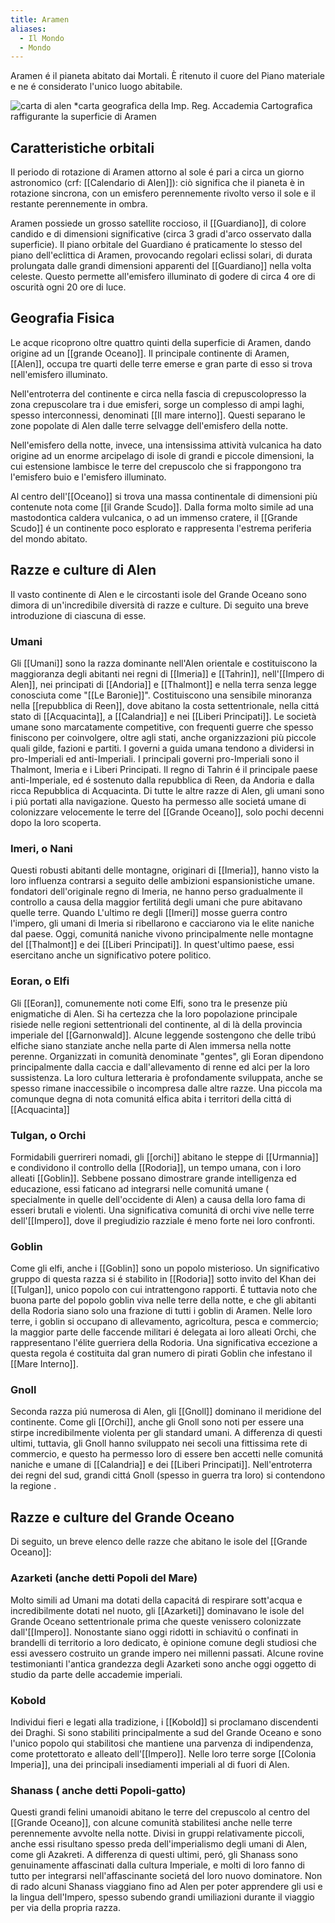 ```yaml
---
title: Aramen
aliases:
  - Il Mondo
  - Mondo
---
```

Aramen é il pianeta abitato dai Mortali. È ritenuto il cuore del Piano materiale e ne é considerato l'unico luogo abitabile. 

![carta di alen](alen.png)
*carta geografica della Imp. Reg. Accademia Cartografica raffigurante la superficie di Aramen

## Caratteristiche orbitali 

Il periodo di rotazione di Aramen attorno al sole é pari a circa un giorno astronomico (crf: [[Calendario di Alen]]): ciò significa che il pianeta è in rotazione sincrona, con un emisfero perennemente rivolto verso il sole e il restante perennemente in ombra. 

Aramen possiede un grosso satellite roccioso, il [[Guardiano]], di colore candido e di dimensioni significative (circa 3 gradi d'arco osservato dalla superficie). Il piano orbitale del Guardiano é praticamente lo stesso del piano dell'eclittica di Aramen, provocando regolari eclissi solari, di durata prolungata dalle grandi dimensioni apparenti del [[Guardiano]] nella volta celeste. Questo permette all'emisfero illuminato di godere di circa 4 ore di oscurità ogni 20 ore di luce. 

## Geografia Fisica

Le acque ricoprono oltre quattro quinti della superficie di Aramen, dando origine ad un [[grande Oceano]]. Il principale continente di Aramen, [[Alen]], occupa tre quarti delle terre emerse e gran parte di esso si trova nell'emisfero illuminato. 

Nell'entroterra del continente e circa nella fascia di crepuscolopresso la zona crepuscolare tra i due emisferi, sorge un complesso di ampi laghi, spesso interconnessi, denominati [[Il mare interno]]. Questi separano le zone popolate di Alen dalle terre selvagge dell'emisfero della notte.

Nell'emisfero della notte, invece, una intensissima attività vulcanica ha dato origine ad un enorme arcipelago di isole di grandi e piccole dimensioni,  la cui estensione lambisce le terre del crepuscolo che si frappongono tra l'emisfero buio e l'emisfero illuminato.

Al centro dell'[[Oceano]] si trova una massa continentale di dimensioni più contenute nota come [[il Grande Scudo]]. Dalla forma molto simile ad una mastodontica caldera vulcanica, o ad un immenso cratere, il [[Grande Scudo]] é un continente poco esplorato e rappresenta l'estrema periferia del mondo abitato.


## Razze e culture di Alen

Il vasto continente di Alen e le circostanti isole del Grande Oceano sono dimora di un'incredibile diversità di razze e culture. Di seguito una breve introduzione di ciascuna di esse.

### Umani

Gli [[Umani]] sono la razza dominante nell'Alen orientale e costituiscono la maggioranza degli abitanti nei regni di [[Imeria]] e [[Tahrin]], nell'[[Impero di Alen]], nei principati di [[Andoria]] e [[Thalmont]] e nella terra senza legge conosciuta come "[[Le Baronie]]". Costituiscono una sensibile minoranza nella [[repubblica di Reen]], dove abitano la costa settentrionale, nella cittá stato di [[Acquacinta]], a [[Calandria]] e nei [[Liberi Principati]]. Le società umane sono marcatamente competitive, con frequenti guerre che spesso finiscono per coinvolgere, oltre agli stati, anche organizzazioni più piccole quali gilde, fazioni e partiti. I governi a guida umana tendono a dividersi in pro-Imperiali ed anti-Imperiali. I principali governi pro-Imperiali sono il Thalmont, Imeria e i Liberi Principati. Il regno di Tahrin é il principale paese anti-Imperiale, ed é sostenuto dalla repubblica di Reen, da Andoria e dalla ricca Repubblica di Acquacinta. Di tutte le altre razze di Alen, gli umani sono i piú portati alla navigazione. Questo ha permesso alle societá umane di colonizzare velocemente le terre del [[Grande Oceano]], solo pochi decenni dopo la loro scoperta.

### Imeri, o Nani

Questi robusti abitanti delle montagne, originari di [[Imeria]], hanno visto la loro influenza contrarsi a seguito delle ambizioni espansionistiche umane. fondatori dell'originale regno di Imeria, ne hanno perso gradualmente il controllo a causa della maggior fertilitá degli umani che pure abitavano quelle terre. Quando L'ultimo re degli [[Imeri]] mosse guerra contro l'impero, gli umani di Imeria si ribellarono e cacciarono via le elite naniche dal paese. Oggi, comunitá naniche vivono principalmente nelle montagne del [[Thalmont]] e dei [[Liberi Principati]]. In quest'ultimo paese, essi esercitano anche un significativo potere politico.

### Eoran, o Elfi

Gli [[Eoran]], comunemente noti come Elfi, sono tra le presenze più enigmatiche di Alen. Si ha certezza che la loro popolazione principale risiede nelle regioni settentrionali del continente, al di là della provincia imperiale del [[Garnonwald]]. Alcune leggende sostengono che delle tribú elfiche siano stanziate anche nella parte di Alen immersa nella notte perenne. Organizzati in comunità denominate "gentes", gli Eoran dipendono principalmente dalla caccia e dall'allevamento di renne ed alci per la loro sussistenza. La loro cultura letteraria è profondamente sviluppata, anche se spesso rimane inaccessibile o incompresa dalle altre razze. Una piccola ma comunque degna di nota comunitá elfica abita i territori della cittá di [[Acquacinta]]

### Tulgan, o Orchi

Formidabili guerrireri nomadi, gli [[orchi]] abitano le steppe di [[Urmannia]] e condividono il controllo della [[Rodoria]], un tempo umana, con i loro alleati [[Goblin]]. Sebbene possano dimostrare grande intelligenza ed educazione, essi faticano ad integrarsi nelle comunitá umane ( specialmente in quelle dell'occidente di Alen) a causa della loro fama di esseri brutali e violenti. Una significativa comunitá di orchi vive nelle terre dell'[[Impero]], dove il pregiudizio razziale é meno forte nei loro confronti.

### Goblin

Come gli elfi, anche i [[Goblin]] sono un popolo misterioso. Un significativo gruppo di questa razza si é stabilito in [[Rodoria]] sotto invito del Khan dei [[Tulgan]], unico popolo con cui intrattengono rapporti. É tuttavia noto che buona parte del popolo goblin viva nelle terre della notte, e che gli abitanti della Rodoria siano solo una frazione di tutti i goblin di Aramen. Nelle loro terre, i goblin si occupano di allevamento, agricoltura, pesca e commercio;  la maggior parte delle faccende militari é delegata ai loro alleati Orchi, che rappresentano l'élite guerriera della Rodoria. Una significativa eccezione a questa regola é costituita dal gran numero di pirati Goblin che infestano il [[Mare Interno]].

### Gnoll

Seconda razza piú numerosa di Alen, gli [[Gnoll]] dominano il meridione del continente. Come gli [[Orchi]], anche gli Gnoll sono noti per essere una stirpe incredibilmente violenta per gli standard umani. A differenza di questi ultimi, tuttavia, gli Gnoll hanno sviluppato nei secoli una fittissima rete di commercio, e questo ha permesso loro di essere ben accetti nelle comunitá naniche e umane di [[Calandria]] e dei [[Liberi Principati]]. Nell'entroterra dei regni del sud, grandi cittá Gnoll (spesso in guerra tra loro) si contendono la regione .


## Razze e culture del Grande Oceano

Di seguito, un breve elenco delle razze che abitano le isole del [[Grande Oceano]]:

### **Azarketi (anche detti Popoli del Mare)**

Molto simili ad Umani ma dotati della capacitá di respirare sott'acqua e incredibilmente dotati nel nuoto, gli [[Azarketi]] dominavano le isole del Grande Oceano settentrionale prima che queste venissero colonizzate dall'[[Impero]]. Nonostante siano oggi ridotti in schiavitú o confinati in brandelli di territorio a loro dedicato, è opinione comune degli studiosi che essi avessero costruito un grande impero nei millenni passati. Alcune rovine testimonianti l'antica grandezza degli Azarketi sono anche oggi oggetto di studio da parte delle accademie imperiali.

### Kobold

Individui fieri e legati alla tradizione, i [[Kobold]] si proclamano discendenti dei Draghi. Si sono stabiliti principalmente a sud del Grande Oceano e sono l'unico popolo qui stabilitosi che mantiene una parvenza di indipendenza, come protettorato e alleato dell'[[Impero]]. Nelle loro terre sorge [[Colonia Imperia]], una dei principali insediamenti imperiali al di fuori di Alen.


### Shanass ( anche detti Popoli-gatto)

Questi grandi felini umanoidi abitano le terre del crepuscolo al centro del [[Grande Oceano]], con alcune comunità stabilitesi anche nelle terre perennemente avvolte nella notte. Divisi in gruppi relativamente piccoli, anche essi risultano spesso preda dell'imperialismo degli umani di Alen, come gli Azakreti. A differenza di questi ultimi, peró, gli Shanass sono genuinamente affascinati dalla cultura Imperiale, e molti di loro fanno di tutto per integrarsi nell'affascinante societá del loro nuovo dominatore. Non di rado alcuni Shanass viaggiano fino ad Alen per poter apprendere gli usi e la lingua dell'Impero, spesso subendo grandi umiliazioni durante il viaggio per via della propria razza.
